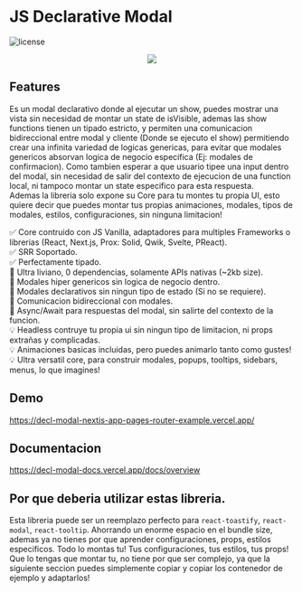 # JS Declarative Modal

![license](https://img.shields.io/badge/license-MIT-0374b5?style=flat)
<p align="center">
  <img src="https://decl-modal-docs.vercel.app/img/overview.gif/">  
</p>

## Features
Es un modal declarativo donde al ejecutar un show, puedes mostrar una vista sin necesidad de montar un state de isVisible, ademas las show functions tienen un tipado estricto, y permiten una comunicacion bidireccional entre modal y cliente (Donde se ejecuto el show) permitiendo crear una infinita variedad de logicas genericas, para evitar que modales genericos absorvan logica de negocio especifica (Ej: modales de confirmacion). Como tambien esperar a que usuario tipee una input dentro del modal, sin necesidad de salir del contexto de ejecucion de una function local, ni tampoco montar un state especifico para esta respuesta.
<br/>Ademas la libreria solo expone su Core para tu montes tu propia UI, esto quiere decir que puedes montar tus propias animaciones, modales, tipos de modales, estilos, configuraciones, sin ninguna limitacion!

✅ Core contruido con JS Vanilla, adaptadores para multiples Frameworks o librerias (React, Next.js, Prox: Solid, Qwik, Svelte, PReact).<br/>
✅ SRR Soportado.<br/>
✅ Perfectamente tipado.<br/>
🚀 Ultra liviano, 0 dependencias, solamente APIs nativas (~2kb size).<br/>
🌟 Modales hiper genericos sin logica de negocio dentro.<br/>
🌟 Modales declarativos sin ningun tipo de estado (Si no se requiere).<br/>
🌟 Comunicacion bidireccional con modales.<br/>
🌟 Async/Await para respuestas del modal, sin salirte del contexto de la funcion.<br/>
💡 Headless contruye tu propia ui sin ningun tipo de limitacion, ni props extrañas y complicadas.<br/>
💡 Animaciones basicas incluidas, pero puedes animarlo tanto como gustes!<br/>
💡 Ultra versatil core, para construir modales, popups, tooltips, sidebars, menus, lo que imagines! <br/>

## Demo
https://decl-modal-nextjs-app-pages-router-example.vercel.app/

## Documentacion

https://decl-modal-docs.vercel.app/docs/overview

## Por que deberia utilizar estas libreria.
Esta libreria puede ser un reemplazo perfecto para ```react-toastify```, ```react-modal```, ```react-tooltip```. Ahorrando un enorme espacio en el bundle size, ademas ya no tienes por que aprender configuraciones, props, estilos especificos. Todo lo montas tu! Tus configuraciones, tus estilos, tus props! Que lo tengas que montar tu, no tiene por que ser complejo, ya que la siguiente seccion puedes simplemente copiar y copiar los contenedor de ejemplo y adaptarlos!